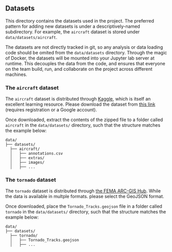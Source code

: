## Datasets

This directory contains the datasets used in the project. The preferred pattern for adding new datasets is under a descriptively-named subdirectory. For example, the `aircraft` dataset is stored under `data/datasets/aircraft`.

The datasets are not directly tracked in git, so any analysis or data loading code should be omited from the `data/datasets` directory. Through the magic of Docker, the datasets will be mounted into your Jupyter lab server at runtime. This decouples the data from the code, and ensures that everyone on the team build, run, and collaborate on the project across different machines.

### The `aircraft` dataset

The `aircraft` dataset is distributed through [Kaggle](https://www.kaggle.com/docs), which is itself an excellent learning resource. Please download the dataset from [this link](https://www.kaggle.com/datasets/airbusgeo/airbus-aircrafts-sample-dataset) (requires registration or a Google account).

Once downloaded, extract the contents of the zipped file to a folder called `aircraft` in the `data/datasets/` directory, such that the structure matches the example below:

```
data/
├── datasets/
  ├── aircraft/
  │   ├── annotations.csv
  │   ├── extras/
  │   ├── images/
  │   ├── ...
```

### The `tornado` dataset

The `tornado` dataset is distributed through [the FEMA ARC-GIS Hub](https://gis-fema.hub.arcgis.com/datasets/e75412d18bdc469dbf89bf7e929475cc/explore). While the data is available in multple formats. please select the GeoJSON format.

Once downloaded, place the `Tornado_Tracks.geojson` file in a folder called `tornado` in the `data/datasets/` directory, such that the structure matches the example below:

```
data/
├── datasets/
  ├── tornado/
  │   ├── Tornado_Tracks.geojson
  │   ├── ...
```


